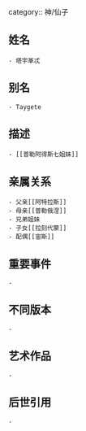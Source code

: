category:: 神/仙子
## 姓名
	- 塔宇革忒
## 别名
	- Taygete
## 描述
	- [[普勒阿得斯七姐妹]]
## 亲属关系
	- 父亲[[阿特拉斯]]
	- 母亲[[普勒俄涅]]
	- 兄弟姐妹
	- 子女[[拉刻代蒙]]
	- 配偶[[宙斯]]
## 重要事件
	-
## 不同版本
	-
## 艺术作品
	-
## 后世引用
	-
